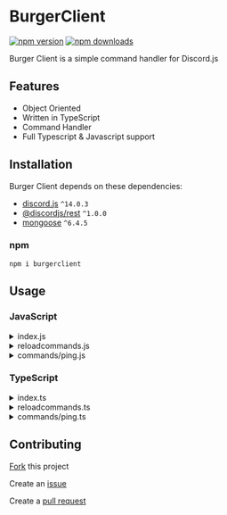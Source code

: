 # BurgerClient
<a href="https://www.npmjs.com/package/burgerclient"><img src="https://img.shields.io/npm/v/burgerclient.svg?maxAge=3600" alt="npm version" /></a>
<a href="https://www.npmjs.com/package/burgerclient"><img src="https://img.shields.io/npm/dt/burgerclient.svg?maxAge=3600" alt="npm downloads" /></a>

Burger Client is a simple command handler for Discord.js

## Features

- Object Oriented
- Written in TypeScript
- Command Handler
- Full Typescript & Javascript support

## Installation

Burger Client depends on these dependencies:
- [discord.js](https://npmjs.com/package/discord.js) `^14.0.3`
- [@discordjs/rest](https://www.npmjs.com/package/@discordjs/rest) `^1.0.0`
- [mongoose](https://www.npmjs.com/package/mongoose) `^6.4.5`

### npm

```
npm i burgerclient
```

## Usage

### JavaScript
<details>
  <summary>index.js</summary>
  
  ```javascript
  const { BurgerClient } = require('burgerclient');
  const { GatewayIntentsBits } = require('discord.js');

  const client = new BurgerClient({
    typescript: false, // Whether or not your project is made in typescript
    intents: [GatewayIntentsBits.Guilds], // Put your intents here
    partials: [], // Put your partials here
    testGuild: '1234567890', // Test guild ID for commands with the `type: 'GUILD'` property
    logInfo: true, // Whether or not to log info logs (enabled by default)
    mongoURI: 'myURIHere', // URI for connecting to MongoDB, if supplied
  });

  // Listener to when the client is ready and the database has been connected to
  client.onReady(async discordClient => {
    client.registerAllCommands('./commands'); // Registers all commands in a given directory
    // Instead of registering all commands in a directory, you can also register a specific command in a file
    // client.registerCommand(require('./commands/ping'), 'ping');

    await client.updatePermissions(); // Updates all application command permissions

    console.log(`Ready! Logged in as ${discordClient.user.tag}`);
  });

  // Listener when a user creates an interaction
  client.on('interactionCreate', interaction => {
    if (!interaction.isChatInputCommand()) return; // Checks if the command is a slash (/) command

    client.resolveCommand(interaction); // Executes the command
  });

  client.login('myTokenHere'); // Logins to Discord using your bot's token
  ```
</details>

<details>
  <summary>reloadcommands.js</summary>
  
  ```javascript
  const { BurgerClient } = require('burgerclient');
  
  // Deploys all slash (/) commands using Discord's REST API
  BurgerClient.deployCommands({
    guildId: '1234567890', // Guild ID to deploy guild commands to
    token: 'myTokenHere', // Your bot's token
    userId: '9876543210', // Bot's user id. You can obtain this from the Discord Developer Portal
                          // or you can right-click your bot in discord and click 'Copy ID'
  }, BurgerClient.allCommandsInDir('./commands', /* Using typescript? */ false));
  ```
</details>

<details>
  <summary>commands/ping.js</summary>
  
  ```javascript
  const { ICommand } = require('burgerclient');
  const { SlashCommandBuilder } require('discord.js');
  
  // For intellisense and auto-completions
  /**
   * @type {ICommand}
   */
  module.exports = {
    data: new SlashCommandBuilder()
      .setName('ping')
      .setDescription('Replies with pong!'),
  
    type: 'GUILD', // Command type can be either GUILD or GLOBAL
    // Optional permissions
    permissions: {
      default: 'SendMessages', // Default member permissions (only users with a specific permission can use this command)
      DMs: true, // Whether or not this command is enabled in DMs (enabled by default)
    },
  
    listeners: {
      // Gets called when the command is executed
      onExecute: async ({ interaction }) => {
        interaction.reply('Pong!');
      },
      // Optional `onError` listener that gets called when an unexpected error gets thrown while executing the command
      onError: ({ error, interaction }) => {
        interaction.reply(`Uh oh, an error occured! ${error.message}`);
      },
    },
  };
  ```
</details>

### TypeScript
<details>
  <summary>index.ts</summary>
  
  ```typescript
  import { BurgerClient } from 'burgerclient';
  import { GatewayIntentBits } from 'discord.js';

  const client = new BurgerClient({
    typescript: true, // Whether or not your project is made in typescript
    intents: [GatewayIntentsBits.Guilds], // Put your intents here
    partials: [], // Put your partials here
    testGuild: '1234567890', // Test guild ID for commands with the `type: 'GUILD'` property
    logInfo: true, // Whether or not to log info logs (enabled by default)
    mongoURI: 'myURIHere', // URI for connecting to MongoDB, if supplied
  });

  // Listener to when the client is ready and the database has been connected to
  client.onReady(async discordClient => {
    client.registerAllCommands('./commands'); // Registers all commands in a given directory
    // Instead of registering all commands in a directory, you can also register a specific command in a file
    // client.registerCommand(require('./commands/ping'), 'ping');

    await client.updatePermissions(); // Updates all application command permissions

    console.log(`Ready! Logged in as ${discordClient.user.tag}`);
  });

  // Listener when a user creates an interaction
  client.on('interactionCreate', interaction => {
    if (!interaction.isChatInputCommand()) return; // Checks if the command is a slash (/) command

    client.resolveCommand(interaction); // Executes the command
  });

  client.login('myTokenHere'); // Logins to Discord using your bot's token
  ```
</details>

<details>
  <summary>reloadcommands.ts</summary>
  
  ```typescript
  import { BurgerClient } from 'burgerclient';
  
  // Deploys all slash (/) commands using Discord's REST API
  BurgerClient.deployCommands({
    guildId: '1234567890', // Guild ID to deploy guild commands to
    token: 'myTokenHere', // Your bot's token
    userId: '9876543210', // Bot's user id. You can obtain this from the Discord Developer Portal
                          // or you can right-click your bot in discord and click 'Copy ID'
  }, BurgerClient.allCommandsInDir('./commands', /* Using typescript? */ true));
  ```
</details>

<details>
  <summary>commands/ping.ts</summary>
  
  ```typescript
  import { ICommand } from 'burgerclient';
  import { SlashCommandBuilder } from 'discord.js';
  
  module.exports = {
    data: new SlashCommandBuilder()
      .setName('ping')
      .setDescription('Replies with pong!'),
  
    type: 'GUILD', // Command type can be either GUILD or GLOBAL
    // Optional permissions
    permissions: {
      default: 'SendMessages', // Default member permissions (only users with a specific permission can use this command)
      DMs: true, // Whether or not this command is enabled in DMs (enabled by default)
    },
  
    listeners: {
      // Gets called when the command is executed
      onExecute: async ({ interaction }) => {
        interaction.reply('Pong!');
      },
      // Optional `onError` listener that gets called when an unexpected error gets thrown while executing the command
      onError: ({ error, interaction }) => {
        interaction.reply(`Uh oh, an error occured! ${error.message}`);
      },
    },
  } as ICommand;
  ```
</details>

## Contributing

[Fork](https://github.com/datasianboi123/burgerclient/fork) this project

Create an [issue](https://github.com/datasianboi123/burgerclient/issues/new)

Create a [pull request](https://github.com/datasianboi123/burgerclient/compare)
